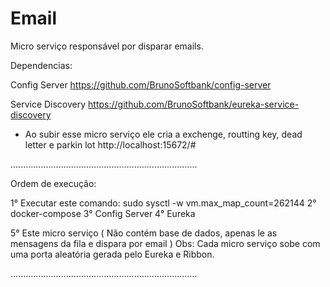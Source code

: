 # Email
Micro serviço responsável por disparar emails.

Dependencias:

Config Server
https://github.com/BrunoSoftbank/config-server

Service Discovery
https://github.com/BrunoSoftbank/eureka-service-discovery


* Ao subir esse micro serviço ele cria a exchenge, routting key, dead letter e parkin lot
http://localhost:15672/#

..........................................................................

Ordem de execução:

1° Executar este comando: sudo sysctl -w vm.max_map_count=262144
2° docker-compose
3° Config Server
4° Eureka


5° Este micro serviço ( Não contém base de dados, apenas le as mensagens da fila e dispara por email )
Obs: Cada micro serviço sobe com uma porta aleatória gerada pelo Eureka e Ribbon.

..........................................................................



